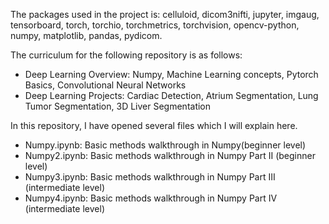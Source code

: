 The packages used in the project is: celluloid, dicom3nifti, jupyter, imgaug, tensorboard, torch, torchio, torchmetrics, torchvision, opencv-python, numpy, matplotlib, pandas, pydicom. 

The curriculum for the following repository is as follows: 
- Deep Learning Overview: Numpy, Machine Learning concepts, Pytorch Basics, Convolutional Neural Networks 
- Deep Learning Projects: Cardiac Detection, Atrium Segmentation, Lung Tumor Segmentation, 3D Liver Segmentation 

In this repository, I have opened several files which I will explain here. 
- Numpy.ipynb: Basic methods walkthrough in Numpy(beginner level)
- Numpy2.ipynb: Basic methods walkthrough in Numpy Part II (beginner level)
- Numpy3.ipynb: Basic methods walkthrough in Numpy Part III (intermediate level)
- Numpy4.ipynb: Basic methods walkthrough in Numpy Part IV (intermediate level)